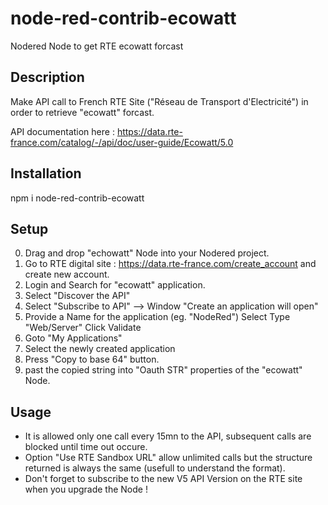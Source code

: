 # node-red-contrib-ecowatt
Nodered Node to get RTE ecowatt forcast 

## Description
Make API call to French RTE Site  ("Réseau de Transport d'Electricité") in order to retrieve "ecowatt" forcast.

API documentation here : https://data.rte-france.com/catalog/-/api/doc/user-guide/Ecowatt/5.0

## Installation
npm i node-red-contrib-ecowatt

## Setup

0) Drag and drop "echowatt" Node into your Nodered project.
1) Go to RTE digital site : https://data.rte-france.com/create_account and create new account.
2) Login and Search for "ecowatt" application.
3) Select "Discover the API"
4) Select "Subscribe to API" --> Window "Create an application will open"
5)  Provide a Name for the application (eg. "NodeRed")
    Select Type "Web/Server"
    Click Validate
6) Goto "My Applications"
7) Select the newly created application
8) Press "Copy to base 64" button.
9) past the copied string into  "Oauth STR" properties of the "ecowatt" Node.

## Usage

- It is allowed only one call every 15mn to the API, subsequent calls are blocked until time out occure.
- Option "Use RTE Sandbox URL" allow unlimited calls but the structure returned is always the same (usefull to understand the format).
- Don't forget to subscribe to the new V5 API Version on the RTE site when you upgrade the Node !









